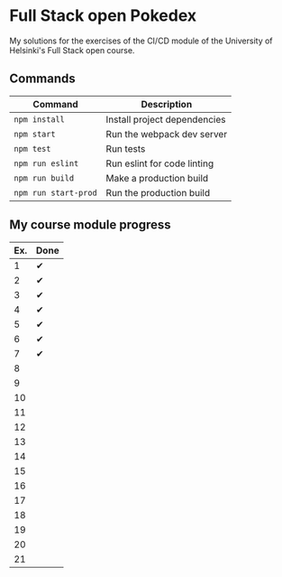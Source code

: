 # Full Stack open Pokedex

My solutions for the exercises of the CI/CD module of the University of Helsinki's Full Stack open course.

## Commands

| Command              | Description                   |
|----------------------|-------------------------------|
| `npm install`        | Install project dependencies  |
| `npm start`          | Run the webpack dev server    |
| `npm test`           | Run tests                     |
| `npm run eslint`     | Run eslint for code linting   |
| `npm run build`      | Make a production build       |
| `npm run start-prod` | Run the production build      |

## My course module progress

| Ex. | Done |
|-----|------|
| 1   | ✔    |
| 2   | ✔    |
| 3   | ✔    |
| 4   | ✔    |
| 5   | ✔    |
| 6   | ✔    |
| 7   | ✔    |
| 8   |      |
| 9   |      |
| 10  |      |
| 11  |      |
| 12  |      |
| 13  |      |
| 14  |      |
| 15  |      |
| 16  |      |
| 17  |      |
| 18  |      |
| 19  |      |
| 20  |      |
| 21  |      |
